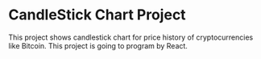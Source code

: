 # CandleStick Chart Project

This project shows candlestick chart for price history of cryptocurrencies like Bitcoin.
This project is going to program by React.
